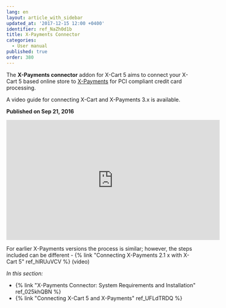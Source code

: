 ```yaml
---
lang: en
layout: article_with_sidebar
updated_at: '2017-12-15 12:00 +0400'
identifier: ref_NaZh0d1b
title: X-Payments Connector
categories:
  - User manual
published: true
order: 380
---
```



The **X-Payments connector** addon for X-Cart 5 aims to connect your X-Cart 5 based online store to [X-Payments](https://www.x-payments.com/help/Main_Page) for PCI compliant credit card processing. 

A video guide for connecting X-Cart and X-Payments 3.x is available.

**Published on Sep 21, 2016**
<iframe width="560" height="315" src="https://www.youtube.com/embed/h2F-nFRi_Fg" frameborder="0" allow="accelerometer; autoplay; encrypted-media; gyroscope; picture-in-picture" allowfullscreen></iframe>

For earlier X-Payments versions the process is similar; however, the steps included can be different - {% link "Connecting X-Payments 2.1 x with X-Cart 5" ref_hlRUuVCV %} (video)

_In this section:_

*   {% link "X-Payments Connector: System Requirements and Installation" ref_025khQBN %}
*   {% link "Connecting X-Cart 5 and X-Payments" ref_UFLdTRDQ %}
